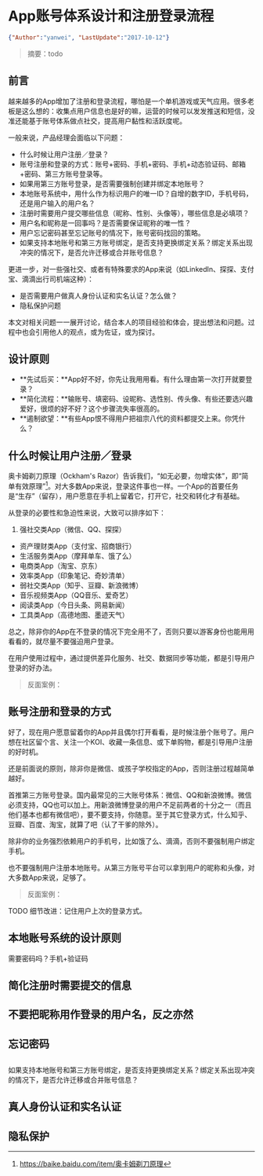 # App账号体系设计和注册登录流程

<link rel="stylesheet" type="text/css" href="../auto-number-title.css" />

```json
{"Author":"yanwei", "LastUpdate":"2017-10-12"}
```

> 摘要：todo

## 前言
越来越多的App增加了注册和登录流程，哪怕是一个单机游戏或天气应用。很多老板是这么想的：收集点用户信息也是好的嘛，运营的时候可以发发推送和短信，没准还能基于账号体系做点社交，提高用户黏性和活跃度呢。

一般来说，产品经理会面临以下问题：

* 什么时候让用户注册／登录？
* 账号注册和登录的方式：账号+密码、手机+密码、手机+动态验证码、邮箱+密码、第三方账号登录等。
* 如果用第三方账号登录，是否需要强制创建并绑定本地账号？
* 本地账号系统中，用什么作为标识用户的唯一ID？自增的数字ID，手机号码，还是用户输入的用户名？
* 注册时需要用户提交哪些信息（昵称、性别、头像等），哪些信息是必填项？
* 用户名和昵称是一回事吗？是否需要保证昵称的唯一性？
* 用户忘记密码甚至忘记账号的情况下，账号密码找回的策略。
* 如果支持本地账号和第三方账号绑定，是否支持更换绑定关系？绑定关系出现冲突的情况下，是否允许迁移或合并账号信息？

更进一步，对一些强社交、或者有特殊要求的App来说（如LinkedIn、探探、支付宝、滴滴出行司机端这种）：

* 是否需要用户做真人身份认证和实名认证？怎么做？
* 隐私保护问题

本文对相关问题一一展开讨论，结合本人的项目经验和体会，提出想法和问题。过程中也会引用他人的观点，或为佐证，或为探讨。

## 设计原则
* **先试后买：**App好不好，你先让我用用看。有什么理由第一次打开就要登录？
* **简化流程：**输账号、填密码、设昵称、选性别、传头像、有些还要选兴趣爱好，很烦的好不好？这个步骤流失率很高的。
* **遏制欲望：**有些App恨不得用户把祖宗八代的资料都提交上来。你凭什么？

## 什么时候让用户注册／登录

奥卡姆剃刀原理（Ockham's Razor）告诉我们，“如无必要，勿增实体”，即“简单有效原理”[^Ockham]。对大多数App来说，登录这件事也一样。一个App的首要任务是“生存”（留存），用户愿意在手机上留着它，打开它，社交和转化才有基础。

从登录的必要性和急迫性来说，大致可以排序如下：

1. 强社交类App（微信、QQ、探探）
* 资产理财类App（支付宝、招商银行）
* 生活服务类App（摩拜单车、饿了么）
* 电商类App（淘宝、京东）
* 效率类App（印象笔记、奇妙清单）
* 弱社交类App（知乎、豆瓣、新浪微博）
* 音乐视频类App（QQ音乐、爱奇艺）
* 阅读类App（今日头条、网易新闻）
* 工具类App（高德地图、墨迹天气）

总之，除非你的App在不登录的情况下完全用不了，否则只要以游客身份也能用用看看的，就尽量不要强迫用户登录。

在用户使用过程中，通过提供差异化服务、社交、数据同步等功能，都是引导用户登录的好办法。

> 反面案例：

## 账号注册和登录的方式
好了，现在用户愿意留着你的App并且偶尔打开看看，是时候注册个账号了。用户想在社区留个言、关注一个KOI、收藏一条信息、或下单购物，都是引导用户注册的好时机。

还是前面说的原则，除非你是微信、或孩子学校指定的App，否则注册过程越简单越好。

首推第三方账号登录。国内最常见的三大账号体系：微信、QQ和新浪微博。微信必须支持，QQ也可以加上。用新浪微博登录的用户不足前两者的十分之一（而且他们基本也都有微信吧），要不要支持，你随意。至于其它登录方式，什么知乎、豆瓣、百度、淘宝，就算了吧（认了干爹的除外）。

除非你的业务强烈依赖用户的手机号，比如饿了么、滴滴，否则不要强制用户绑定手机。

也不要强制用户注册本地账号。从第三方账号平台可以拿到用户的昵称和头像，对大多数App来说，足够了。

> 反面案例：

TODO 细节改进：记住用户上次的登录方式。

## 本地账号系统的设计原则
需要密码吗？手机+验证码

## 简化注册时需要提交的信息

## 不要把昵称用作登录的用户名，反之亦然

## 忘记密码

## 
如果支持本地账号和第三方账号绑定，是否支持更换绑定关系？绑定关系出现冲突的情况下，是否允许迁移或合并账号信息？

## 真人身份认证和实名认证

## 隐私保护





[^1]: APP注册登录流程设计与浅析: http://www.jianshu.com/p/66799ee5177b
[^Ockham]: https://baike.baidu.com/item/奥卡姆剃刀原理